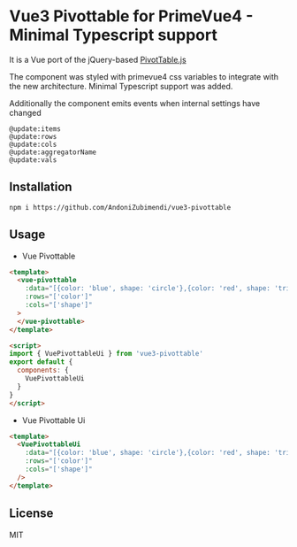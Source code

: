 
# Vue3 Pivottable for PrimeVue4 - Minimal Typescript support

It is a Vue port of the jQuery-based [PivotTable.js](https://pivottable.js.org/)

The component was styled with primevue4 css variables to integrate with the new architecture.
Minimal Typescript support was added.

Additionally the component emits events when internal settings have changed
```
@update:items
@update:rows
@update:cols
@update:aggregatorName
@update:vals
```

## Installation

```shall
npm i https://github.com/AndoniZubimendi/vue3-pivottable
```

## Usage

* Vue Pivottable

```html
<template>
  <vue-pivottable
    :data="[{color: 'blue', shape: 'circle'},{color: 'red', shape: 'triangle'}]"
    :rows="['color']"
    :cols="['shape']"
  >
  </vue-pivottable>
</template>

<script>
import { VuePivottableUi } from 'vue3-pivottable'
export default {
  components: {
    VuePivottableUi
  }
}
</script>
```

* Vue Pivottable Ui

```html
<template>
  <VuePivottableUi
    :data="[{color: 'blue', shape: 'circle'},{color: 'red', shape: 'triangle'}]"
    :rows="['color']"
    :cols="['shape']"
  />
</template>
```

## License

MIT
